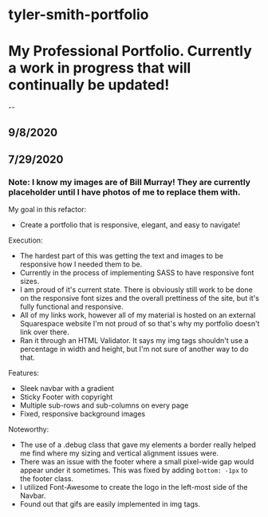 # tyler-smith-portfolio

# My Professional Portfolio. Currently a work in progress that will continually be updated!

--

## **9/8/2020**



## **7/29/2020**

### Note: I know my images are of Bill Murray! They are currently placeholder until I have photos of me to replace them with.

My goal in this refactor:
- Create a portfolio that is responsive, elegant, and easy to navigate!

Execution:
- The hardest part of this was getting the text and images to be responsive how I needed them to be.
- Currently in the process of implementing SASS to have responsive font sizes.
- I am proud of it's current state. There is obviously still work to be done on the responsive font sizes and the overall prettiness of the site, but it's fully functional and responsive.
- All of my links work, however all of my material is hosted on an external Squarespace website I'm not proud of so that's why my portfolio doesn't link over there.
- Ran it through an HTML Validator. It says my img tags shouldn't use a percentage in width and height, but I'm not sure of another way to do that.

Features:
- Sleek navbar with a gradient
- Sticky Footer with copyright
- Multiple sub-rows and sub-columns on every page
- Fixed, responsive background images

Noteworthy:
- The use of a .debug class that gave my elements a border really helped me find where my sizing and vertical alignment issues were.
- There was an issue with the footer where a small pixel-wide gap would appear under it sometimes. This was fixed by adding `bottom: -1px` to the footer class.
- I utilized Font-Awesome to create the logo in the left-most side of the Navbar.
- Found out that gifs are easily implemented in img tags.